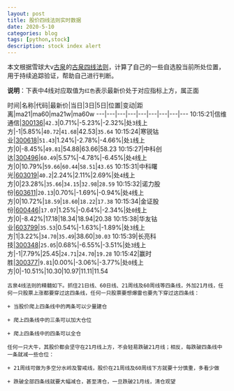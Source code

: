 ```yaml
---
layout: post
title: 股价四线法则实时数据
date: 2020-5-10
categories: blog
tags: [python,stock]
description: stock index alert
---
```



本文根据雪球大v[古泉](https://xueqiu.com/u/7148646888)的[古泉四线法则](https://xueqiu.com/7148646888/130498192)，计算了自己的一些自选股当前所处位置，用于持续追踪验证，帮助自己进行判断。

**说明**：下表中4线对应取值为`红色`表示最新价处于对应指标上方，属正面

时间|名称|代码|最新价|当日|3日|5日|位置|变动|距离|ma21|ma60|ma21w|ma60w
---|---|---|---|---|---|---|---|---
10:15:21|信维通信|[300136](https://xueqiu.com/S/SZ300136)|`42.3`|0.71%|-5.23%|-2.32%|处`3`线上方|-1|5.85%|`40.72`|`41.68`|42.53|`35.64`
10:15:24|寒锐钴业|[300618](https://xueqiu.com/S/SZ300618)|`51.43`|1.24%|-2.78%|-4.66%|处`1`线上方|0|-8.45%|`49.81`|54.88|63.66|58.23
10:15:27|中科创达|[300496](https://xueqiu.com/S/SZ300496)|`60.49`|5.57%|-4.78%|-6.45%|处`4`线上方|0|10.79%|`59.66`|`60.44`|`58.51`|`43.65`
10:15:31|中科曙光|[603019](https://xueqiu.com/S/SH603019)|`40.2`|2.24%|2.11%|2.69%|处`4`线上方|0|23.28%|`35.66`|`34.15`|`32.98`|`28.59`
10:15:32|诺力股份|[603611](https://xueqiu.com/S/SH603611)|`20.13`|0.70%|-1.69%|-0.94%|处`4`线上方|0|10.72%|`18.59`|`18.60`|`18.22`|`17.38`
10:15:34|金证股份|[600446](https://xueqiu.com/S/SH600446)|`17.07`|1.25%|-0.64%|-2.34%|处`0`线上方|0|-8.42%|17.18|18.34|18.94|20.38
10:15:38|华友钴业|[603799](https://xueqiu.com/S/SH603799)|`35.53`|0.54%|-1.63%|-1.89%|处`3`线上方|1|3.22%|`34.70`|`35.49`|38.60|`30.03`
10:15:39|长亮科技|[300348](https://xueqiu.com/S/SZ300348)|`25.05`|0.68%|-6.55%|-3.51%|处`3`线上方|-1|7.79%|25.45|`24.71`|`24.70`|`19.28`
10:15:42|赢时胜|[300377](https://xueqiu.com/S/SZ300377)|`9.81`|0.00%|-3.06%|-3.77%|处`0`线上方|0|-10.51%|10.30|10.97|11.11|11.54

```
古泉4线法则的精髓如下。抓住21日线、60日线、21周线及60周线等四条线，外加21月线，任何一只股票上涨都要穿过这四条线，任何一只股票要想爆雷也要先下穿过这四条线：

+ 当股价爬上四条线中的两条可以少量建仓

+ 爬上四条线中的三条可以加大仓位

+ 爬上四条线中的四条可以全仓

任何一只大牛，其股价都会坚守在21月线上方，不会轻易跌破21月线；相反，每跌破四条线中一条就减一些仓位：

+ 21周线可做为多空分水岭及警戒线，股价在21周线及60周线下方就要十分慎重，多看少做

+ 跌破全部四条线就要大幅减仓，甚至清仓，一旦跌破21月线，清仓观望
```